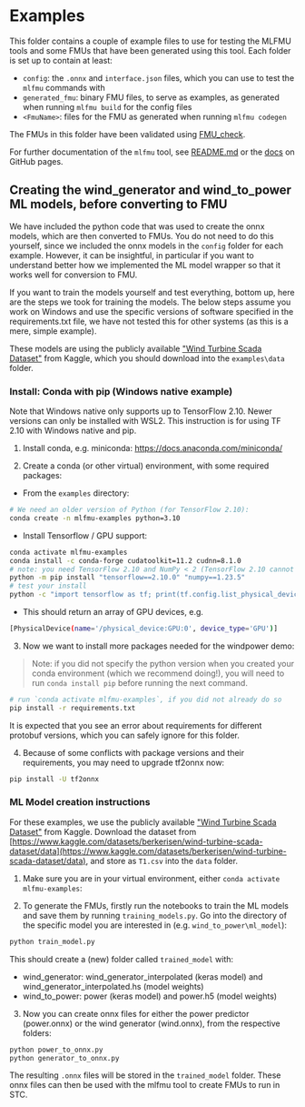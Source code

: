 # Examples

This folder contains a couple of example files to use for testing the MLFMU tools and some FMUs that have been generated using this tool.
Each folder is set up to contain at least:

* `config`: the `.onnx` and `interface.json` files, which you can use to test the `mlfmu` commands with
* `generated_fmu`: binary FMU files, to serve as examples, as generated when running `mlfmu build` for the config files
* `<FmuName>`: files for the FMU as generated when running `mlfmu codegen`

The FMUs in this folder have been validated using [FMU_check].

For further documentation of the `mlfmu` tool, see [README.md](../README.md) or the [docs] on GitHub pages.

<!-- Markdown link & img dfn's -->
[FMU_check]: https://fmu-check.herokuapp.com/
[docs]: https://dnv-opensource.github.io/mlfmu/

## Creating the wind_generator and wind_to_power ML models, before converting to FMU

We have included the python code that was used to create the onnx models, which are then converted to FMUs. You do not need to do this yourself, since we included the onnx models in the `config` folder for each example. However, it can be insightful, in particular if you want to understand better how we implemented the ML model wrapper so that it works well for conversion to FMU.

If you want to train the models yourself and test everything, bottom up, here are the steps we took for training the models.
The below steps assume you work on Windows and use the specific versions of software specified in the requirements.txt file, we have not tested this for other systems (as this is a mere, simple example).

These models are using the publicly available ["Wind Turbine Scada Dataset"](https://www.kaggle.com/datasets/berkerisen/wind-turbine-scada-dataset/data) from Kaggle, which you should download into the `examples\data` folder.

### Install: Conda with pip (Windows native example)

Note that Windows native only supports up to TensorFlow 2.10. Newer versions can only be installed with WSL2.
This instruction is for using TF 2.10 with Windows native and pip.

1. Install conda, e.g. miniconda: <https://docs.anaconda.com/miniconda/>

2. Create a conda (or other virtual) environment, with some required packages:

* From the `examples` directory:

```sh
# We need an older version of Python (for TensorFlow 2.10):
conda create -n mlfmu-examples python=3.10
```

* Install Tensorflow / GPU support:

```sh
conda activate mlfmu-examples
conda install -c conda-forge cudatoolkit=11.2 cudnn=8.1.0
# note: you need TensorFlow 2.10 and NumPy < 2 (TensorFlow 2.10 cannot handle NumPy 2.0)
python -m pip install "tensorflow==2.10.0" "numpy==1.23.5"
# test your install
python -c "import tensorflow as tf; print(tf.config.list_physical_devices('GPU'))"
```

* This should return an array of GPU devices, e.g.

```sh
[PhysicalDevice(name='/physical_device:GPU:0', device_type='GPU')]
```

3. Now we want to install more packages needed for the windpower demo:

> Note: if you did not specify the python version when you created your conda environment (which we recommend doing!), you will need to run `conda install pip` before running the next command.

```sh
# run `conda activate mlfmu-examples`, if you did not already do so
pip install -r requirements.txt
```

It is expected that you see an error about requirements for different protobuf versions, which you can safely ignore for this folder.

4. Because of some conflicts with package versions and their requirements, you may need to upgrade tf2onnx now:

```sh
pip install -U tf2onnx
```

### ML Model creation instructions

For these examples, we use the publicly available ["Wind Turbine Scada Dataset"](https://www.kaggle.com/datasets/berkerisen/wind-turbine-scada-dataset/data) from Kaggle. Download the dataset from [https://www.kaggle.com/datasets/berkerisen/wind-turbine-scada-dataset/data](https://www.kaggle.com/datasets/berkerisen/wind-turbine-scada-dataset/data), and store as `T1.csv` into the `data` folder.

1. Make sure you are in your virtual environment, either ```conda activate mlfmu-examples```:

2. To generate the FMUs, firstly run the notebooks to train the ML models and save them by running ```training_models.py```. Go into the directory of the specific model you are interested in (e.g. `wind_to_power\ml_model`):

```sh
python train_model.py
```

This should create a (new) folder called `trained_model` with:

* wind_generator: wind_generator_interpolated (keras model) and wind_generator_interpolated.hs (model weights)
* wind_to_power: power (keras model) and power.h5 (model weights)

3. Now you can create onnx files for either the power predictor (power.onnx) or the wind generator (wind.onnx), from the respective folders:

```sh
python power_to_onnx.py
python generator_to_onnx.py
```

The resulting `.onnx` files will be stored in the `trained_model` folder.
These onnx files can then be used with the mlfmu tool to create FMUs to run in STC.
